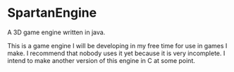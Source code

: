 # SpartanEngine
A 3D game engine written in java.

This is a game engine I will be developing in my free time for use in games I make.
I recommend that nobody uses it yet because it is very incomplete.
I intend to make another version of this engine in C at some point.

